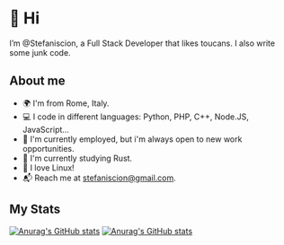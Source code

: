 # 👋 Hi

I’m @Stefaniscion, a Full Stack Developer that likes toucans.
I also write some junk code.

## About me

- 🌍 I'm from Rome, Italy.
- 💻 I code in different languages: Python, PHP, C++, Node.JS, JavaScript...
- 💼 I'm currently employed, but i'm always open to new work opportunities.
- 🌱 I'm currently studying Rust.
- 🐧 I love Linux!
- 📬 Reach me at stefaniscion@gmail.com.

## My Stats
<!-- GitHub Stats -->
[![Anurag's GitHub stats](https://github-readme-stats.vercel.app/api?username=stefaniscion&theme=dark)](https://github.com/anuraghazra/github-readme-stats)
[![Anurag's GitHub stats](https://github-readme-stats.vercel.app/api/top-langs/?username=stefaniscion&theme=dark&layout=compact)](https://github.com/anuraghazra/github-readme-stats)
